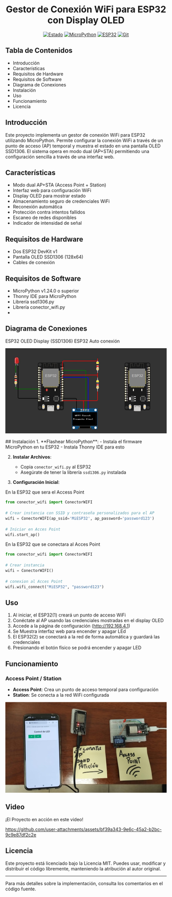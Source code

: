 <div align="center">
  <h1>Gestor de Conexión WiFi para ESP32 con Display OLED</h1>
</div>

<div align="center">
  
  [![Estado](https://img.shields.io/badge/Estado-Finalizado-darkgreen?style=for-the-badge&logoSize=auto)]()
  [![MicroPython](https://img.shields.io/badge/MicroPython-v1.24.0-3776AB.svg?style=for-the-badge&logo=micropython&logoColor=white&logoSize=auto)]()
  [![ESP32](https://img.shields.io/badge/ESP32-Devkit_v1-ff6464.svg?style=for-the-badge&logo=espressif&logoColor=ff6464&logoSize=auto)]()
  [![Git](https://img.shields.io/badge/Git-Github-blue.svg?style=for-the-badge&logo=github&logoColor=white&logoSize=auto)]()
</div>

## Tabla de Contenidos

- Introducción
- Características
- Requisitos de Hardware
- Requisitos de Software
- Diagrama de Conexiones
- Instalación
- Uso
- Funcionamiento
- Licencia

## Introducción
Este proyecto implementa un gestor de conexión WiFi para ESP32 utilizando MicroPython. Permite configurar la conexión WiFi a través de un punto de acceso (AP) temporal y muestra el estado en una pantalla OLED SSD1306. El sistema opera en modo dual (AP+STA) permitiendo una configuración sencilla a través de una interfaz web.

## Características
- Modo dual AP+STA (Access Point + Station)
- Interfaz web para configuración WiFi
- Display OLED para mostrar estado
- Almacenamiento seguro de credenciales WiFi
- Reconexión automática
- Protección contra intentos fallidos
- Escaneo de redes disponibles
- Indicador de intensidad de señal

## Requisitos de Hardware
- Dos ESP32 DevKit v1
- Pantalla OLED SSD1306 (128x64)
- Cables de conexión

## Requisitos de Software
- MicroPython v1.24.0 o superior
- Thonny IDE para MicroPython
- Librería ssd1306.py
- Librería conector_wifi.py
- 
## Diagrama de Conexiones
ESP32 OLED Display (SSD1306)
ESP32 Auto conexión
<div align="center">
  
![circuito](circuito.jpeg)
</div>
## Instalación
1. **Flashear MicroPython**: 
   - Instala el firmware MicroPython en tu ESP32
   - Instala Thonny IDE para esto

2. **Instalar Archivos**:
   - Copia `conector_wifi.py` al ESP32
   - Asegúrate de tener la librería `ssd1306.py` instalada

3. **Configuración Inicial**:

En la ESP32 que sera el Access Point
```python
from conector_wifi import ConectorWIFI

# Crear instancia con SSID y contraseña personalizados para el AP
wifi = ConectorWIFI(ap_ssid='MiESP32', ap_password='password123')

# Iniciar en Acces Point
wifi.start_ap()
```

En la ESP32 que se conectara al Acces Point
```python
from conector_wifi import ConectorWIFI

# Crear instancia
wifi = ConectorWIFI()

# conexion al Acces Point
wifi.wifi_connect("MiESP32", "password123")
```

## Uso
1. Al iniciar, el ESP32(1) creará un punto de acceso WiFi
2. Conéctate al AP usando las credenciales mostradas en el display OLED
3. Accede a la página de configuración (http://192.168.4.1)
4. Se Muestra interfaz web para encender y apagar LEd
5. El ESP32(2) se conectará a la red de forma automática y guardará las credenciales
6. Presionando el botón físico se podrá encender y apagar LED

## Funcionamiento

### Access Point / Station 
- **Access Point**: Crea un punto de acceso temporal para configuración
- **Station**: Se conecta a la red WiFi configurada
 <div align="center">
  
![Life](./life.jpeg)
</div>

## Video
¡El Proyecto en acción en este video!

https://github.com/user-attachments/assets/bf39a343-9e6c-45a2-b2bc-9c9e87df2c2e

## Licencia
Este proyecto está licenciado bajo la Licencia MIT. Puedes usar, modificar y distribuir el código libremente, manteniendo la atribución al autor original.

---

Para más detalles sobre la implementación, consulta los comentarios en el código fuente.

